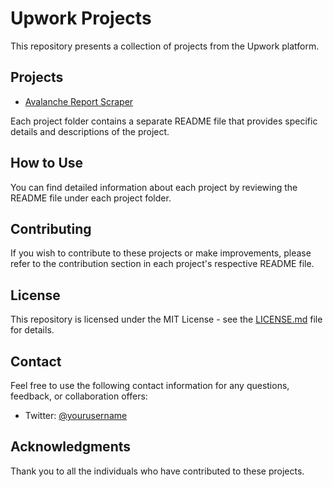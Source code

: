 # Upwork Projects

This repository presents a collection of projects from the Upwork platform.

## Projects

- [Avalanche Report Scraper](https://github.com/z-kahraman/upwork/tree/main/13-Avalanche%20Report%20Scraper)

Each project folder contains a separate README file that provides specific details and descriptions of the project.

## How to Use

You can find detailed information about each project by reviewing the README file under each project folder.

## Contributing

If you wish to contribute to these projects or make improvements, please refer to the contribution section in each project's respective README file.

## License

This repository is licensed under the MIT License - see the [LICENSE.md](LICENSE.md) file for details.

## Contact

Feel free to use the following contact information for any questions, feedback, or collaboration offers:

- Twitter: [@yourusername](https://twitter.com/yourusername)

## Acknowledgments

Thank you to all the individuals who have contributed to these projects.
